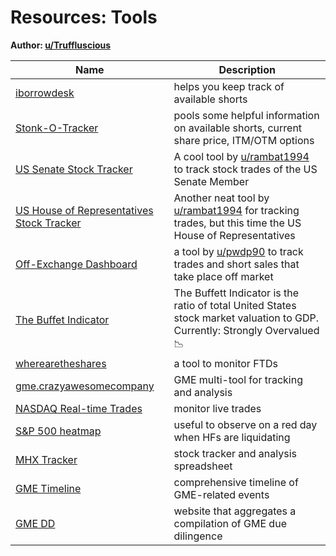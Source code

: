 # Resources: Tools

**Author: [u/Truffluscious](https://www.reddit.com/user/Truffluscious/)**

| Name | Description |
| ----- | ----------- |
| [iborrowdesk](https://iborrowdesk.com/report/GME) | helps you keep track of available shorts |
| [Stonk-O-Tracker](https://gme.crazyawesomecompany.com/) | pools some helpful information on available shorts, current share price, ITM/OTM options |
| [US Senate Stock Tracker](https://senatestockwatcher.com/) | A cool tool by [u/rambat1994](https://www.reddit.com/u/rambat1994/) to track stock trades of the US Senate Member |
| [US House of Representatives Stock Tracker](https://housestockwatcher.com/) | Another neat tool by [u/rambat1994](https://www.reddit.com/u/rambat1994/) for tracking trades, but this time the US House of Representatives |
| [Off-Exchange Dashboard](https://www.quiverquant.com/offexchange/?utm_medium=email&amp;amp;amp;amp;amp;amp;amp;amp;amp;amp;amp;amp;amp;amp;amp;_hsmi=2&amp;amp;amp;amp;amp;amp;amp;amp;amp;amp;amp;amp;amp;amp;amp;_hsenc=p2ANqtz-80gg0TzU_7WoESGaRK3XURNXbXaotroWpkjK4kRUdPlNu9VtYwE2Ng1v5T-B8o5NaDD3SLk-m7sLdS7vhTm5UrzYxmKg&amp;amp;amp;amp;amp;amp;amp;amp;amp;amp;amp;amp;amp;amp;amp;utm_content=2&amp;amp;amp;amp;amp;amp;amp;amp;amp;amp;amp;amp;amp;amp;amp;utm_source=hs_email) | a tool by [u/pwdp90](https://www.reddit.com/u/pwdp90/) to track trades and short sales that take place off market |
| [The Buffet Indicator](https://currentmarketvaluation.com/models/buffett-indicator.php) | The Buffett Indicator is the ratio of total United States stock market valuation to GDP. Currently: Strongly Overvalued 📉 |
| [wherearetheshares](https://wherearetheshares.com/) | a tool to monitor FTDs |
| [gme.crazyawesomecompany](https://gme.crazyawesomecompany.com/) | GME multi-tool for tracking and analysis |
| [NASDAQ Real-time Trades](https://www.nasdaq.com/market-activity/stocks/gme/latest-real-time-trades) | monitor live trades |
| [S&P 500 heatmap](https://finviz.com/map.ashx) | useful to observe on a red day when HFs are liquidating |
| [MHX Tracker](https://docs.google.com/spreadsheets/d/10MRjupIWNNAO4fdKkgW9QM_IUpPrduHtKz_JiS8JUUA/edit#gid=1116024769) | stock tracker and analysis spreadsheet |
| [GME Timeline](https://gmetimeline.com/) | comprehensive timeline of GME-related events |
| [GME DD](https://gmedd.com/) | website that aggregates a compilation of GME due dilingence |
